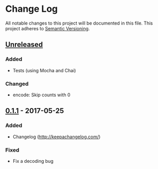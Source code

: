 # Change Log
All notable changes to this project will be documented in this file.
This project adheres to [Semantic Versioning](http://semver.org/).

## [Unreleased]
### Added
- Tests (using Mocha and Chai)

### Changed
- encode: Skip counts with 0

## [0.1.1] - 2017-05-25
### Added
- Changelog (http://keepachangelog.com/)

### Fixed
- Fix a decoding bug

[Unreleased]: https://github.com/HearthSim/npm-deckstrings/compare/0.1.1...HEAD
[0.1.1]: https://github.com/HearthSim/npm-hearthstonejson/compare/0.1.0...0.1.1
